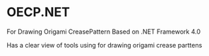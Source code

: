 # OECP.NET
For Drawing Origami CreasePattern Based on .NET Framework 4.0

Has a clear view of tools using for drawing origami crease parttens
